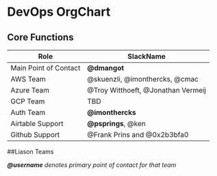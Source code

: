 # DevOps OrgChart

## Core Functions

| Role | SlackName |
| --- | --- |
| Main Point of Contact | **@dmangot** |
| AWS Team | @skuenzli, @imonthercks, @cmac |
| Azure Team | @Troy Witthoeft, @Jonathan Vermeij |
| GCP Team | TBD |
| Auth Team | **@imonthercks** |
| Airtable Support | **@psprings**, @ken |
| Github Support | @Frank Prins and @0x2b3bfa0 |

##Liason Teams


_**@username** denotes primary point of contact for that team_